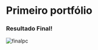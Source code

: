 # Primeiro portfólio

### Resultado Final!

![finalpc](https://user-images.githubusercontent.com/7688797/113155055-028ea680-920f-11eb-9038-3b63fa5deb62.png)

